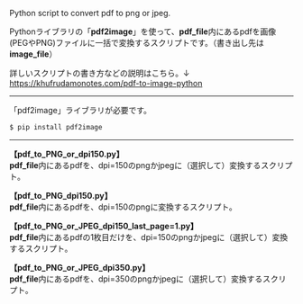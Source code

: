 Python script to convert pdf to png or jpeg.  
  
Pythonライブラリの「**pdf2image**」を使って、**pdf_file**内にあるpdfを画像(PEGやPNG)ファイルに一括で変換するスクリプトです。（書き出し先は**image_file**）  
  
詳しいスクリプトの書き方などの説明はこちら。↓  
https://khufrudamonotes.com/pdf-to-image-python  
  
---
  
「pdf2image」ライブラリが必要です。  
  
```python  
$ pip install pdf2image  
```  
  
---
  
**【pdf_to_PNG_or_dpi150.py】**  
**pdf_file**内にあるpdfを、dpi=150のpngかjpegに（選択して）変換するスクリプト。  
  
**【pdf_to_PNG_dpi150.py】**  
**pdf_file**内にあるpdfを、dpi=150のpngに変換するスクリプト。
  
**【pdf_to_PNG_or_JPEG_dpi150_last_page=1.py】**  
**pdf_file**内にあるpdfの1枚目だけを、dpi=150のpngかjpegに（選択して）変換するスクリプト。  
  
**【pdf_to_PNG_or_JPEG_dpi350.py】**  
**pdf_file**内にあるpdfを、dpi=350のpngかjpegに（選択して）変換するスクリプト。  